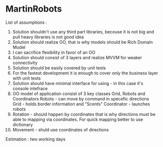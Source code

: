 # MartinRobots
List of assumptions :
1) Solution shouldn't use any third part libraries, becouse it is not big and pull heavy libraries is not good idea
2) Solution should realize OO, that is why models should be Rich Domain Model
3) I can sacrifice flexibility in favor of an OO
4) Solution should consist of 3 layers and realize MVVM for weaker connectivity 
5) Solution should be easily covered by unit tests
7) For the fastest development it is enough to cover only the business layer with unit tests
8) Solution should have minimal interface for using - in this case it's console intefrace
9) OO model of application consist of 3 key classes Grid, Robots and Coordinators
  Robots - can move by command in specefic directions
  Grid - holds border information and "Scents"
  Coordinator - launches robots
10) Rotation - should happen by coordinates that is why directions must be able to mapping via coordinates. For quick mapping better to use dictionary
11) Movement - shuld use coordinates of directions

Estimation : two working days 

